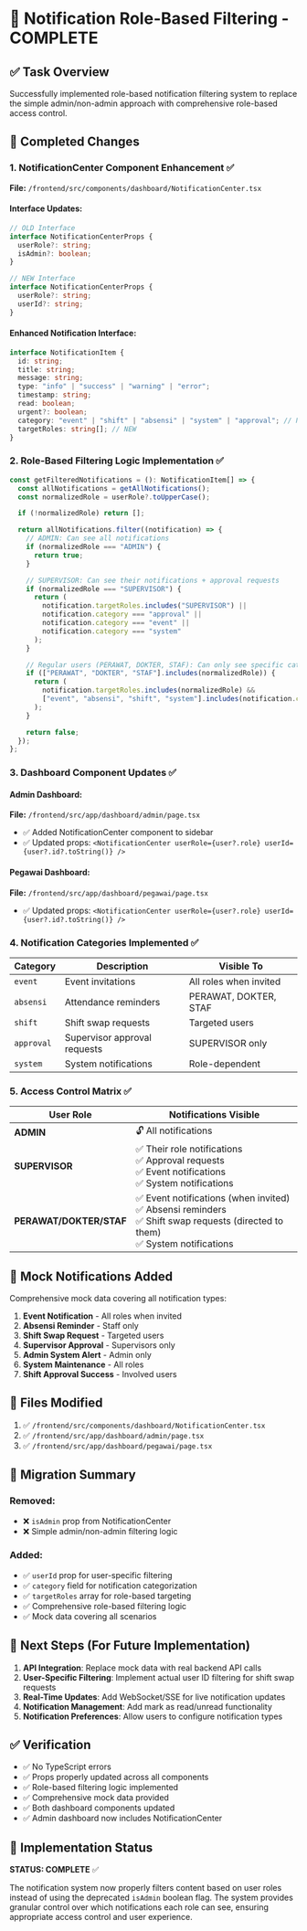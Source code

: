 # 🔔 Notification Role-Based Filtering - COMPLETE

## ✅ Task Overview

Successfully implemented role-based notification filtering system to replace the simple admin/non-admin approach with comprehensive role-based access control.

## 🎯 Completed Changes

### 1. **NotificationCenter Component Enhancement** ✅

**File:** `/frontend/src/components/dashboard/NotificationCenter.tsx`

#### Interface Updates:

```typescript
// OLD Interface
interface NotificationCenterProps {
  userRole?: string;
  isAdmin?: boolean;
}

// NEW Interface
interface NotificationCenterProps {
  userRole?: string;
  userId?: string;
}
```

#### Enhanced Notification Interface:

```typescript
interface NotificationItem {
  id: string;
  title: string;
  message: string;
  type: "info" | "success" | "warning" | "error";
  timestamp: string;
  read: boolean;
  urgent?: boolean;
  category: "event" | "shift" | "absensi" | "system" | "approval"; // NEW
  targetRoles: string[]; // NEW
}
```

### 2. **Role-Based Filtering Logic Implementation** ✅

```typescript
const getFilteredNotifications = (): NotificationItem[] => {
  const allNotifications = getAllNotifications();
  const normalizedRole = userRole?.toUpperCase();

  if (!normalizedRole) return [];

  return allNotifications.filter((notification) => {
    // ADMIN: Can see all notifications
    if (normalizedRole === "ADMIN") {
      return true;
    }

    // SUPERVISOR: Can see their notifications + approval requests
    if (normalizedRole === "SUPERVISOR") {
      return (
        notification.targetRoles.includes("SUPERVISOR") ||
        notification.category === "approval" ||
        notification.category === "event" ||
        notification.category === "system"
      );
    }

    // Regular users (PERAWAT, DOKTER, STAF): Can only see specific categories
    if (["PERAWAT", "DOKTER", "STAF"].includes(normalizedRole)) {
      return (
        notification.targetRoles.includes(normalizedRole) &&
        ["event", "absensi", "shift", "system"].includes(notification.category)
      );
    }

    return false;
  });
};
```

### 3. **Dashboard Component Updates** ✅

#### Admin Dashboard:

**File:** `/frontend/src/app/dashboard/admin/page.tsx`

- ✅ Added NotificationCenter component to sidebar
- ✅ Updated props: `<NotificationCenter userRole={user?.role} userId={user?.id?.toString()} />`

#### Pegawai Dashboard:

**File:** `/frontend/src/app/dashboard/pegawai/page.tsx`

- ✅ Updated props: `<NotificationCenter userRole={user?.role} userId={user?.id?.toString()} />`

### 4. **Notification Categories Implemented** ✅

| Category   | Description                  | Visible To             |
| ---------- | ---------------------------- | ---------------------- |
| `event`    | Event invitations            | All roles when invited |
| `absensi`  | Attendance reminders         | PERAWAT, DOKTER, STAF  |
| `shift`    | Shift swap requests          | Targeted users         |
| `approval` | Supervisor approval requests | SUPERVISOR only        |
| `system`   | System notifications         | Role-dependent         |

### 5. **Access Control Matrix** ✅

| User Role               | Notifications Visible                                                                                                                 |
| ----------------------- | ------------------------------------------------------------------------------------------------------------------------------------- |
| **ADMIN**               | 🔓 All notifications                                                                                                                  |
| **SUPERVISOR**          | ✅ Their role notifications<br>✅ Approval requests<br>✅ Event notifications<br>✅ System notifications                              |
| **PERAWAT/DOKTER/STAF** | ✅ Event notifications (when invited)<br>✅ Absensi reminders<br>✅ Shift swap requests (directed to them)<br>✅ System notifications |

## 🧪 Mock Notifications Added

Comprehensive mock data covering all notification types:

1. **Event Notification** - All roles when invited
2. **Absensi Reminder** - Staff only
3. **Shift Swap Request** - Targeted users
4. **Supervisor Approval** - Supervisors only
5. **Admin System Alert** - Admin only
6. **System Maintenance** - All roles
7. **Shift Approval Success** - Involved users

## 📁 Files Modified

1. ✅ `/frontend/src/components/dashboard/NotificationCenter.tsx`
2. ✅ `/frontend/src/app/dashboard/admin/page.tsx`
3. ✅ `/frontend/src/app/dashboard/pegawai/page.tsx`

## 🔄 Migration Summary

### Removed:

- ❌ `isAdmin` prop from NotificationCenter
- ❌ Simple admin/non-admin filtering logic

### Added:

- ✅ `userId` prop for user-specific filtering
- ✅ `category` field for notification categorization
- ✅ `targetRoles` array for role-based targeting
- ✅ Comprehensive role-based filtering logic
- ✅ Mock data covering all scenarios

## 🎯 Next Steps (For Future Implementation)

1. **API Integration**: Replace mock data with real backend API calls
2. **User-Specific Filtering**: Implement actual user ID filtering for shift swap requests
3. **Real-Time Updates**: Add WebSocket/SSE for live notification updates
4. **Notification Management**: Add mark as read/unread functionality
5. **Notification Preferences**: Allow users to configure notification types

## ✅ Verification

- ✅ No TypeScript errors
- ✅ Props properly updated across all components
- ✅ Role-based filtering logic implemented
- ✅ Comprehensive mock data provided
- ✅ Both dashboard components updated
- ✅ Admin dashboard now includes NotificationCenter

## 🔧 Implementation Status

**STATUS: COMPLETE** ✅

The notification system now properly filters content based on user roles instead of using the deprecated `isAdmin` boolean flag. The system provides granular control over which notifications each role can see, ensuring appropriate access control and user experience.
